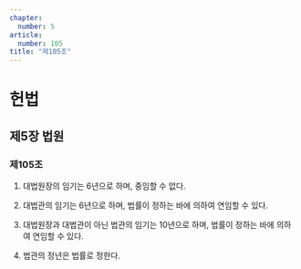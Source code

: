 ```yaml
---
chapter:
  number: 5
article:
  number: 105
title: "제105조"
---
```

# 헌법

## 제5장 법원

### 제105조

1. 대법원장의 임기는 6년으로 하며, 중임할 수 없다.

2. 대법관의 임기는 6년으로 하며, 법률이 정하는 바에 의하여 연임할 수 있다.

3. 대법원장과 대법관이 아닌 법관의 임기는 10년으로 하며, 법률이 정하는 바에 의하여 연임할 수 있다.

4. 법관의 정년은 법률로 정한다.
